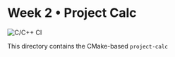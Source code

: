 # Week 2 • Project Calc

![C/C++ CI](https://github.com/Arctvrvs/CSCE-331/actions/workflows/cmake-test.yml/badge.svg?branch=week2/day4)

This directory contains the CMake-based `project-calc` 
